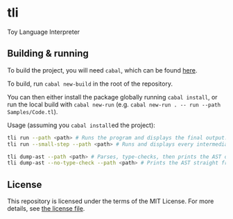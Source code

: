 # tli

Toy Language Interpreter

## Building & running

To build the project, you will need `cabal`, which can be found [here](https://www.haskell.org/platform/).

To build, run `cabal new-build` in the root of the repository.

You can then either install the package globally running `cabal install`, or run the local build with `cabal new-run` (e.g. `cabal new-run . -- run --path Samples/Code.tl`).

Usage (assuming you `cabal install`ed the project):

```sh
tli run --path <path> # Runs the program and displays the final output.
tli run --small-step --path <path> # Runs and displays every intermediate program state.

tli dump-ast --path <path> # Parses, type-checks, then prints the AST of the program.
tli dump-ast --no-type-check --path <path> # Prints the AST straight from the parser.
```

## License

This repository is licensed under the terms of the MIT License.
For more details, see [the license file](LICENSE.txt).
